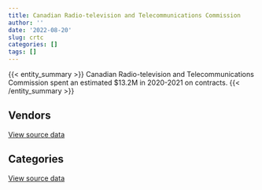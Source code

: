 ```yaml
---
title: Canadian Radio-television and Telecommunications Commission
author: ''
date: '2022-08-20'
slug: crtc
categories: []
tags: []
---
```


<script src="/rmarkdown-libs/htmlwidgets/htmlwidgets.js"></script>
<link href="/rmarkdown-libs/datatables-css/datatables-crosstalk.css" rel="stylesheet" />
<script src="/rmarkdown-libs/datatables-binding/datatables.js"></script>
<script src="/rmarkdown-libs/jquery/jquery-3.6.0.min.js"></script>
<link href="/rmarkdown-libs/dt-core-bootstrap/css/dataTables.bootstrap.min.css" rel="stylesheet" />
<link href="/rmarkdown-libs/dt-core-bootstrap/css/dataTables.bootstrap.extra.css" rel="stylesheet" />
<script src="/rmarkdown-libs/dt-core-bootstrap/js/jquery.dataTables.min.js"></script>
<script src="/rmarkdown-libs/dt-core-bootstrap/js/dataTables.bootstrap.min.js"></script>
<link href="/rmarkdown-libs/crosstalk/css/crosstalk.min.css" rel="stylesheet" />
<script src="/rmarkdown-libs/crosstalk/js/crosstalk.min.js"></script>
<script src="/rmarkdown-libs/htmlwidgets/htmlwidgets.js"></script>
<link href="/rmarkdown-libs/datatables-css/datatables-crosstalk.css" rel="stylesheet" />
<script src="/rmarkdown-libs/datatables-binding/datatables.js"></script>
<script src="/rmarkdown-libs/jquery/jquery-3.6.0.min.js"></script>
<link href="/rmarkdown-libs/dt-core-bootstrap/css/dataTables.bootstrap.min.css" rel="stylesheet" />
<link href="/rmarkdown-libs/dt-core-bootstrap/css/dataTables.bootstrap.extra.css" rel="stylesheet" />
<script src="/rmarkdown-libs/dt-core-bootstrap/js/jquery.dataTables.min.js"></script>
<script src="/rmarkdown-libs/dt-core-bootstrap/js/dataTables.bootstrap.min.js"></script>
<link href="/rmarkdown-libs/crosstalk/css/crosstalk.min.css" rel="stylesheet" />
<script src="/rmarkdown-libs/crosstalk/js/crosstalk.min.js"></script>

{{< entity_summary >}}
Canadian Radio-television and Telecommunications Commission spent an estimated \$13.2M in 2020-2021 on contracts.
{{< /entity_summary >}}

## Vendors

<div id="htmlwidget-1" style="width:100%;height:auto;" class="datatables html-widget"></div>
<script type="application/json" data-for="htmlwidget-1">{"x":{"style":"bootstrap","filter":"none","vertical":false,"data":[["<a href=\"/vendors/acart_communications/\">ACART COMMUNICATIONS<\/a>","<a href=\"/vendors/access_2_networks/\">ACCESS 2 NETWORKS<\/a>","<a href=\"/vendors/act/\">ACT<\/a>","<a href=\"/vendors/advanced_business_interiors/\">ADVANCED BUSINESS INTERIORS<\/a>","<a href=\"/vendors/advanced_chippewa_technologies/\">ADVANCED CHIPPEWA TECHNOLOGIES<\/a>","<a href=\"/vendors/altis_human_resources/\">ALTIS HUMAN RESOURCES<\/a>","<a href=\"/vendors/applied_electonics/\">APPLIED ELECTONICS<\/a>","<a href=\"/vendors/blackberry/\">BLACKBERRY<\/a>","<a href=\"/vendors/bmc_software_canada/\">BMC SOFTWARE CANADA<\/a>","<a href=\"/vendors/cache_computer_consulting/\">CACHE COMPUTER CONSULTING<\/a>","<a href=\"/vendors/cbci_telecom/\">CBCI TELECOM<\/a>","<a href=\"/vendors/cdw_canada/\">CDW CANADA<\/a>","<a href=\"/vendors/cellebrite/\">CELLEBRITE<\/a>","<a href=\"/vendors/cision_canada/\">CISION CANADA<\/a>","<a href=\"/vendors/cistel_technology/\">CISTEL TECHNOLOGY<\/a>","<a href=\"/vendors/conexsys/\">CONEXSYS<\/a>","<a href=\"/vendors/cossette_communications/\">COSSETTE COMMUNICATIONS<\/a>","<a href=\"/vendors/csdc_systems/\">CSDC SYSTEMS<\/a>","<a href=\"/vendors/dell_computer/\">DELL COMPUTER<\/a>","<a href=\"/vendors/ekos_research_associates/\">EKOS RESEARCH ASSOCIATES<\/a>","<a href=\"/vendors/environics_research_group/\">ENVIRONICS RESEARCH GROUP<\/a>","<a href=\"/vendors/excel_human_resources/\">EXCEL HUMAN RESOURCES<\/a>","<a href=\"/vendors/fast_forward_french/\">FAST FORWARD FRENCH<\/a>","<a href=\"/vendors/freebalance/\">FREEBALANCE<\/a>","<a href=\"/vendors/gartner/\">GARTNER<\/a>","<a href=\"/vendors/global_knowledge/\">GLOBAL KNOWLEDGE<\/a>","<a href=\"/vendors/global_upholstery/\">GLOBAL UPHOLSTERY<\/a>","<a href=\"/vendors/hewlett_packard/\">HEWLETT PACKARD<\/a>","<a href=\"/vendors/ibm_canada/\">IBM CANADA<\/a>","<a href=\"/vendors/ifathom/\">IFATHOM<\/a>","<a href=\"/vendors/international_reporting/\">INTERNATIONAL REPORTING<\/a>","<a href=\"/vendors/ipsos/\">IPSOS<\/a>","<a href=\"/vendors/jumping_elephants/\">JUMPING ELEPHANTS<\/a>","<a href=\"/vendors/lannick_contract_solutions/\">LANNICK CONTRACT SOLUTIONS<\/a>","<a href=\"/vendors/lexisnexis_canada/\">LEXISNEXIS CANADA<\/a>","<a href=\"/vendors/lionbridge/\">LIONBRIDGE<\/a>","<a href=\"/vendors/lumina_it/\">LUMINA IT<\/a>","<a href=\"/vendors/microsoft_canada/\">MICROSOFT CANADA<\/a>","<a href=\"/vendors/mindwire_systems/\">MINDWIRE SYSTEMS<\/a>","<a href=\"/vendors/national_arts_centre/\">NATIONAL ARTS CENTRE<\/a>","<a href=\"/vendors/nimble_information_strategies/\">NIMBLE INFORMATION STRATEGIES<\/a>","<a href=\"/vendors/nisha_techonologies/\">NISHA TECHONOLOGIES<\/a>","<a href=\"/vendors/nitam_solutions/\">NITAM SOLUTIONS<\/a>","<a href=\"/vendors/nova_networks/\">NOVA NETWORKS<\/a>","<a href=\"/vendors/opentext/\">OPENTEXT<\/a>","<a href=\"/vendors/oproma/\">OPROMA<\/a>","<a href=\"/vendors/optiv_canada_federal/\">OPTIV CANADA FEDERAL<\/a>","<a href=\"/vendors/paladin_group/\">PALADIN GROUP<\/a>","<a href=\"/vendors/pleiad_canada/\">PLEIAD CANADA<\/a>","<a href=\"/vendors/pricewaterhouse_coopers/\">PRICEWATERHOUSE COOPERS<\/a>","<a href=\"/vendors/protak_consulting_group/\">PROTAK CONSULTING GROUP<\/a>","<a href=\"/vendors/rogers/\">ROGERS<\/a>","<a href=\"/vendors/s_p_global_market_intelligence/\">S P GLOBAL MARKET INTELLIGENCE<\/a>","<a href=\"/vendors/softchoice/\">SOFTCHOICE<\/a>","<a href=\"/vendors/stiff_sentences/\">STIFF SENTENCES<\/a>","<a href=\"/vendors/stoneworks_technologies/\">STONEWORKS TECHNOLOGIES<\/a>","<a href=\"/vendors/systemscope/\">SYSTEMSCOPE<\/a>","<a href=\"/vendors/telus_canada/\">TELUS CANADA<\/a>","<a href=\"/vendors/the_ktl_group/\">THE KTL GROUP<\/a>","<a href=\"/vendors/thomson_reuters/\">THOMSON REUTERS<\/a>","<a href=\"/vendors/toshiba_canada/\">TOSHIBA CANADA<\/a>","<a href=\"/vendors/toyota_canada/\">TOYOTA CANADA<\/a>","<a href=\"/vendors/turtle_island_staffing/\">TURTLE ISLAND STAFFING<\/a>","<a href=\"/vendors/university_of_ottawa/\">UNIVERSITY OF OTTAWA<\/a>","<a href=\"/vendors/vmware/\">VMWARE<\/a>","<a href=\"/vendors/zycom/\">ZYCOM<\/a>"],[25000,96175.1,null,96515.24,20958.87,18625.95,18023.74,null,4927.7,null,165053.65,null,null,5267.46,2131302.67,null,59955.45,null,null,73378.52,5134.48,276268.05,19000,38613.75,8105.26,null,17950,32471.83,25920.64,175911.75,166914.65,null,null,null,13314.11,169280.36,1731424.95,39016.84,38808,null,3864.6,84342.76,null,18330.46,null,null,null,null,null,3017.42,null,null,null,63462.32,23651,457111.72,null,368897.77,null,12375.28,null,null,null,null,22724.81,21088.71],[null,27284.21,null,null,28226.62,null,null,null,6564.27,24756.37,70133.5,null,null,5975.95,951659.17,57130.72,19119.6,9294.72,121988.48,71617.43,null,287946.78,47130.59,null,33248.05,16780.5,null,1103.86,null,175911.75,166914.65,183003.5,22466.75,null,12231.04,304659.36,1815542.22,242574.48,null,null,8678.4,null,null,null,9602.62,null,null,null,30640.83,13321.09,null,null,null,111094.67,23730,248807.41,10170,271759.59,12988.19,12871.4,41494.79,51330.79,6374.56,null,23538.19,null],[null,41672.05,null,26984.31,37166.83,null,null,40620.21,6582.26,null,60125.17,null,null,null,3555249.96,18905.08,19594.2,3086.93,null,null,null,88196.57,47787.06,14569.63,25539.13,23487.18,null,73210.31,null,null,27895.32,17413.94,null,85731.11,12231.04,502785.77,2097982.15,null,7333,null,null,null,97832.12,null,9655.39,39804,56870.19,null,39321.45,12857.92,773647.1,14381.82,null,57434.42,null,18425.72,null,null,7351.81,8887.38,null,null,37076.54,27300,5481.87,null],[null,65295.6,22920.8,null,25733.74,null,32011.88,41436.57,1636.57,40000,249411.5,18507.64,8351.26,null,977143.52,null,null,null,958.83,null,132160.28,151508.22,5322.35,46049.97,20108.66,null,null,118252.07,5506.03,null,189043.87,106225.06,5663.29,null,null,272912.54,2528621.58,null,109305.75,36612,null,11942.27,null,null,null,119097.33,18682.98,92363.39,null,1398.42,3273489.83,27483.58,1411.79,19247.38,null,86315.28,null,null,null,null,null,null,null,12600,14553.27,null]],"container":"<table class=\"table table-striped table-hover row-border order-column display\">\n  <thead>\n    <tr>\n      <th>Vendor<\/th>\n      <th>2017-2018<\/th>\n      <th>2018-2019<\/th>\n      <th>2019-2020<\/th>\n      <th>2020-2021<\/th>\n    <\/tr>\n  <\/thead>\n<\/table>","options":{"order":[[4,"desc"]],"pageLength":10,"autoWidth":true,"columnDefs":[{"targets":1,"render":"function(data, type, row, meta) {\n    return type !== 'display' ? data : DTWidget.formatCurrency(data, \"$\", 2, 3, \",\", \".\", true, null);\n  }"},{"targets":2,"render":"function(data, type, row, meta) {\n    return type !== 'display' ? data : DTWidget.formatCurrency(data, \"$\", 2, 3, \",\", \".\", true, null);\n  }"},{"targets":3,"render":"function(data, type, row, meta) {\n    return type !== 'display' ? data : DTWidget.formatCurrency(data, \"$\", 2, 3, \",\", \".\", true, null);\n  }"},{"targets":4,"render":"function(data, type, row, meta) {\n    return type !== 'display' ? data : DTWidget.formatCurrency(data, \"$\", 2, 3, \",\", \".\", true, null);\n  }"},{"width":"16%","targets":[1,2,3,4]},{"className":"dt-right","targets":[1,2,3,4]}],"orderClasses":false}},"evals":["options.columnDefs.0.render","options.columnDefs.1.render","options.columnDefs.2.render","options.columnDefs.3.render"],"jsHooks":[]}</script>
<p class="text-right">
<a href="https://github.com/GoC-Spending/contracts-data/tree/main/data/out/departments/crtc/summary_by_fiscal_year_by_vendor.csv" class="source-data-link btn btn-link">View source data</a>
</p>

## Categories

<div id="htmlwidget-2" style="width:100%;height:auto;" class="datatables html-widget"></div>
<script type="application/json" data-for="htmlwidget-2">{"x":{"style":"bootstrap","filter":"none","vertical":false,"data":[["<a href=\"/categories/1_facilities_and_construction/\">Facilities and construction<\/a>","<a href=\"/categories/10_office_management/\">Office management<\/a>","<a href=\"/categories/2_professional_services/\">Professional services<\/a>","<a href=\"/categories/3_information_technology/\">Information technology<\/a>","<a href=\"/categories/5_transportation_and_logistics/\">Transportation and logistics<\/a>","<a href=\"/categories/6_industrial_products_and_services/\">Industrial products and services<\/a>","<a href=\"/categories/8_security_and_protection/\">Security and protection<\/a>","<a href=\"/categories/9_human_capital/\">Human capital<\/a>"],[null,90240.38,1021000.55,6737796.62,null,null,null,1138337.54],[null,72909.33,1144585.25,6025683.85,51330.79,null,null,1607970.06],[23713.59,161714.43,2822413.24,7900342.66,null,null,null,1226865.44],[null,22489.15,3315650.28,8721578.43,5215.63,15802,92363.39,998140.76]],"container":"<table class=\"table table-striped table-hover row-border order-column display\">\n  <thead>\n    <tr>\n      <th>Category<\/th>\n      <th>2017-2018<\/th>\n      <th>2018-2019<\/th>\n      <th>2019-2020<\/th>\n      <th>2020-2021<\/th>\n    <\/tr>\n  <\/thead>\n<\/table>","options":{"order":[[4,"desc"]],"dom":"t","pageLength":30,"autoWidth":true,"columnDefs":[{"targets":1,"render":"function(data, type, row, meta) {\n    return type !== 'display' ? data : DTWidget.formatCurrency(data, \"$\", 2, 3, \",\", \".\", true, null);\n  }"},{"targets":2,"render":"function(data, type, row, meta) {\n    return type !== 'display' ? data : DTWidget.formatCurrency(data, \"$\", 2, 3, \",\", \".\", true, null);\n  }"},{"targets":3,"render":"function(data, type, row, meta) {\n    return type !== 'display' ? data : DTWidget.formatCurrency(data, \"$\", 2, 3, \",\", \".\", true, null);\n  }"},{"targets":4,"render":"function(data, type, row, meta) {\n    return type !== 'display' ? data : DTWidget.formatCurrency(data, \"$\", 2, 3, \",\", \".\", true, null);\n  }"},{"width":"16%","targets":[1,2,3,4]},{"className":"dt-right","targets":[1,2,3,4]}],"orderClasses":false,"lengthMenu":[10,25,30,50,100]}},"evals":["options.columnDefs.0.render","options.columnDefs.1.render","options.columnDefs.2.render","options.columnDefs.3.render"],"jsHooks":[]}</script>
<p class="text-right">
<a href="https://github.com/GoC-Spending/contracts-data/tree/main/data/out/departments/crtc/summary_by_fiscal_year_by_category.csv" class="source-data-link btn btn-link">View source data</a>
</p>
